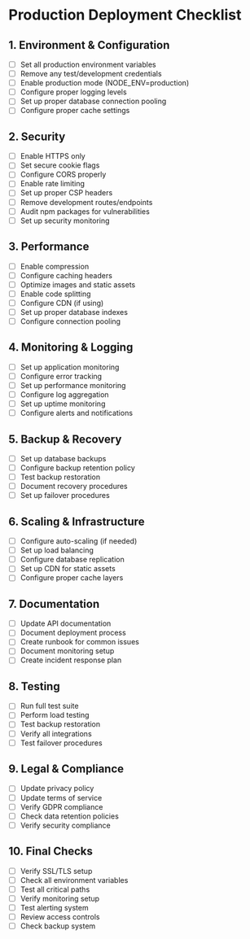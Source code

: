 # Production Deployment Checklist

## 1. Environment & Configuration
- [ ] Set all production environment variables
- [ ] Remove any test/development credentials
- [ ] Enable production mode (NODE_ENV=production)
- [ ] Configure proper logging levels
- [ ] Set up proper database connection pooling
- [ ] Configure proper cache settings

## 2. Security
- [ ] Enable HTTPS only
- [ ] Set secure cookie flags
- [ ] Configure CORS properly
- [ ] Enable rate limiting
- [ ] Set up proper CSP headers
- [ ] Remove development routes/endpoints
- [ ] Audit npm packages for vulnerabilities
- [ ] Set up security monitoring

## 3. Performance
- [ ] Enable compression
- [ ] Configure caching headers
- [ ] Optimize images and static assets
- [ ] Enable code splitting
- [ ] Configure CDN (if using)
- [ ] Set up proper database indexes
- [ ] Configure connection pooling

## 4. Monitoring & Logging
- [ ] Set up application monitoring
- [ ] Configure error tracking
- [ ] Set up performance monitoring
- [ ] Configure log aggregation
- [ ] Set up uptime monitoring
- [ ] Configure alerts and notifications

## 5. Backup & Recovery
- [ ] Set up database backups
- [ ] Configure backup retention policy
- [ ] Test backup restoration
- [ ] Document recovery procedures
- [ ] Set up failover procedures

## 6. Scaling & Infrastructure
- [ ] Configure auto-scaling (if needed)
- [ ] Set up load balancing
- [ ] Configure database replication
- [ ] Set up CDN for static assets
- [ ] Configure proper cache layers

## 7. Documentation
- [ ] Update API documentation
- [ ] Document deployment process
- [ ] Create runbook for common issues
- [ ] Document monitoring setup
- [ ] Create incident response plan

## 8. Testing
- [ ] Run full test suite
- [ ] Perform load testing
- [ ] Test backup restoration
- [ ] Verify all integrations
- [ ] Test failover procedures

## 9. Legal & Compliance
- [ ] Update privacy policy
- [ ] Update terms of service
- [ ] Verify GDPR compliance
- [ ] Check data retention policies
- [ ] Verify security compliance

## 10. Final Checks
- [ ] Verify SSL/TLS setup
- [ ] Check all environment variables
- [ ] Test all critical paths
- [ ] Verify monitoring setup
- [ ] Test alerting system
- [ ] Review access controls
- [ ] Check backup system
